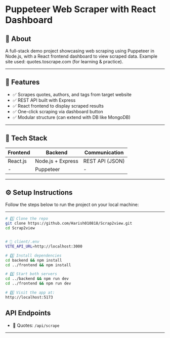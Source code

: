# Puppeteer Web Scraper with React Dashboard

## 📌 About
A full-stack demo project showcasing web scraping using Puppeteer in Node.js, with a React frontend dashboard to view scraped data.
Example site used: quotes.toscrape.com (for learning & practice).

---

## 🚀 Features

- ✅ Scrapes quotes, authors, and tags from target website
- ✅ REST API built with Express
- ✅ React frontend to display scraped results
- ✅ One-click scraping via dashboard button
- ✅ Modular structure (can extend with DB like MongoDB)

---

## 🧱 Tech Stack

| Frontend         | Backend            | Communication      |
|------------------|--------------------|--------------------|
| React.js         | Node.js + Express  | REST API (JSON)    |
| -                | Puppeteer          | -                  |

---
## ⚙️ Setup Instructions

Follow the steps below to run the project on your local machine:

---

```bash
# 1️⃣ Clone the repo
git clone https://github.com/Harish010818/Scrap2view.git
cd Scrap2view


# 🔹 client/.env
VITE_API_URL=http://localhost:3000

# 3️⃣ Install dependencies
cd backend && npm install
cd ../frontend && npm install

# 4️⃣ Start both servers
cd ../backend && npm run dev
cd ../frontend && npm run dev

# 5️⃣ Visit the app at:
http://localhost:5173
```
## API Endpoints

- 🔑 Quotes: `/api/scrape`

---

